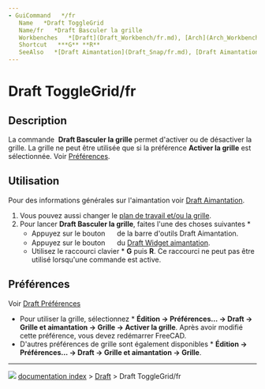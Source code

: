 ```yaml
---
- GuiCommand   */fr
   Name   *Draft ToggleGrid
   Name/fr   *Draft Basculer la grille
   Workbenches   *[Draft](Draft_Workbench/fr.md), [Arch](Arch_Workbench/fr.md)
   Shortcut   ***G** **R**
   SeeAlso   *[Draft Aimantation](Draft_Snap/fr.md), [Draft Aimantation Grille](Draft_Snap_Grid/fr.md), [Draft Plan de travail](Draft_SelectPlane/fr.md)
---
```


# Draft ToggleGrid/fr

## Description

La commande <img alt="" src=images/Draft_ToggleGrid.svg  style="width   *24px;"> **Draft Basculer la grille** permet d\'activer ou de désactiver la grille. La grille ne peut être utilisée que si la préférence **Activer la grille** est sélectionnée. Voir [Préférences](#Pr.C3.A9f.C3.A9rences.md).

## Utilisation

Pour des informations générales sur l\'aimantation voir [Draft Aimantation](Draft_Snap/fr.md).

1.  Vous pouvez aussi changer le [plan de travail et/ou la grille](Draft_SelectPlane/fr.md).
2.  Pour lancer **Draft Basculer la grille**, faites l\'une des choses suivantes    *
    -   Appuyez sur le bouton **<img src="images/Draft_ToggleGrid.svg" width=16px>** de la barre d\'outils Draft Aimantation.
    -   Appuyez sur le bouton **<img src="images/Draft_ToggleGrid.svg" width=16px>** du [Draft Widget aimantation](Draft_snap_widget/fr.md).
    -   Utilisez le raccourci clavier    * **G** puis **R**. Ce raccourci ne peut pas être utilisé lorsqu\'une commande est active.

## Préférences

Voir [Draft Préférences](Draft_Snap/fr#Pr.C3.A9f.C3.A9rences.md)

-   Pour utiliser la grille, sélectionnez    * **Édition → Préférences... → Draft → Grille et aimantation → Grille → Activer la grille**. Après avoir modifié cette préférence, vous devez redémarrer FreeCAD.
-   D\'autres préférences de grille sont également disponibles    * **Édition → Préférences... → Draft → Grille et aimantation → Grille**.



---
![](images/Right_arrow.png) [documentation index](../README.md) > [Draft](Draft_Workbench.md) > Draft ToggleGrid/fr
